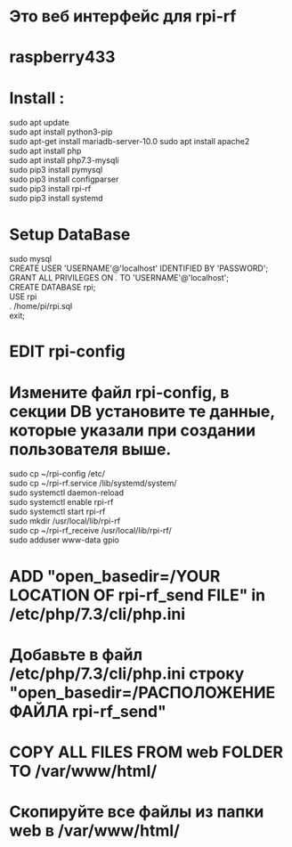 # Это веб интерфейс для rpi-rf  
# raspberry433

# Install :  
sudo apt update  
sudo apt install python3-pip  
sudo apt-get install mariadb-server-10.0
sudo apt install apache2  
sudo apt install php  
sudo apt install php7.3-mysqli  
sudo pip3 install pymysql  
sudo pip3 install configparser  
sudo pip3 install rpi-rf  
sudo pip3 install systemd  
# Setup DataBase  
sudo mysql  
CREATE USER 'USERNAME'@'localhost' IDENTIFIED BY 'PASSWORD';  
GRANT ALL PRIVILEGES ON *.* TO 'USERNAME'@'localhost';  
CREATE DATABASE rpi;  
USE rpi  
\. /home/pi/rpi.sql  
exit;  
#   EDIT rpi-config  
#   Измените файл rpi-config, в секции DB установите те данные, которые указали при создании пользователя выше.
sudo cp ~/rpi-config /etc/  
sudo cp ~/rpi-rf.service /lib/systemd/system/  
sudo systemctl daemon-reload  
sudo systemctl enable rpi-rf  
sudo systemctl start rpi-rf  
sudo mkdir /usr/local/lib/rpi-rf  
sudo cp ~/rpi-rf_receive /usr/local/lib/rpi-rf/  
sudo adduser www-data gpio  

# ADD "open_basedir=/YOUR LOCATION OF rpi-rf_send FILE" in /etc/php/7.3/cli/php.ini
# Добавьте в файл /etc/php/7.3/cli/php.ini строку "open_basedir=/РАСПОЛОЖЕНИЕ ФАЙЛА rpi-rf_send"
# COPY ALL FILES FROM web FOLDER TO /var/www/html/  
# Скопируйте все файлы из папки web в /var/www/html/   

